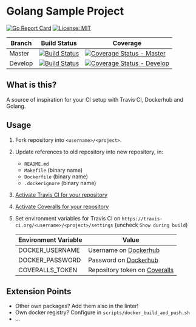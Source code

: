 # Golang Sample Project
[![Go Report Card](https://goreportcard.com/badge/github.com/tommartensen/go-ci-sample)](https://goreportcard.com/report/github.com/tommartensen/go-ci-sample) [![License: MIT](https://img.shields.io/badge/License-MIT-blue.svg)](https://github.com/tommartensen/go-ci-sample/blob/master/LICENSE)

|Branch|Build Status|Coverage|
|------|------------|--------|
|Master|[![Build Status](https://travis-ci.org/tommartensen/go-ci-sample.svg?branch=master)](https://travis-ci.org/tommartensen/go-ci-sample)|[![Coverage Status - Master](https://coveralls.io/repos/github/tommartensen/go-ci-sample/badge.svg?branch=master)](https://coveralls.io/github/tommartensen/go-ci-sample?branch=master)|
|Develop|[![Build Status](https://travis-ci.org/tommartensen/go-ci-sample.svg?branch=develop)](https://travis-ci.org/tommartensen/go-ci-sample)|[![Coverage Status - Develop](https://coveralls.io/repos/github/tommartensen/go-ci-sample/badge.svg?branch=develop)](https://coveralls.io/github/tommartensen/go-ci-sample?branch=develop)|

## What is this?
A source of inspiration for your CI setup with Travis CI, Dockerhub and Golang.

## Usage
1. Fork repository into `<username>/<project>`.
1. Update references to old repository into new repository, in:
	* `README.md`
	* `Makefile` (binary name)
	* `Dockerfile` (binary name)
	* `.dockerignore` (binary name)
1. [Activate Travis CI for your repository](https://travis-ci.org/)
1. [Activate Coveralls for your repository](https://coveralls.io/)
1. Set environment variables for Travis CI on `https://travis-ci.org/<username>/<project>/settings` (uncheck `Show during build`)

	| Environment Variable | Value |
	| ---------------------|-------|
	| DOCKER_USERNAME      | Username on [Dockerhub](https://hub.docker.com)|
	| DOCKER_PASSWORD      | Password on [Dockerhub](https://hub.docker.com)|
	| COVERALLS_TOKEN      | Repository token on [Coveralls](https://coveralls.io)|

## Extension Points
* Other own packages? Add them also in the linter!
* Own docker registry? Configure in `scripts/docker_build_and_push.sh`
* ...
